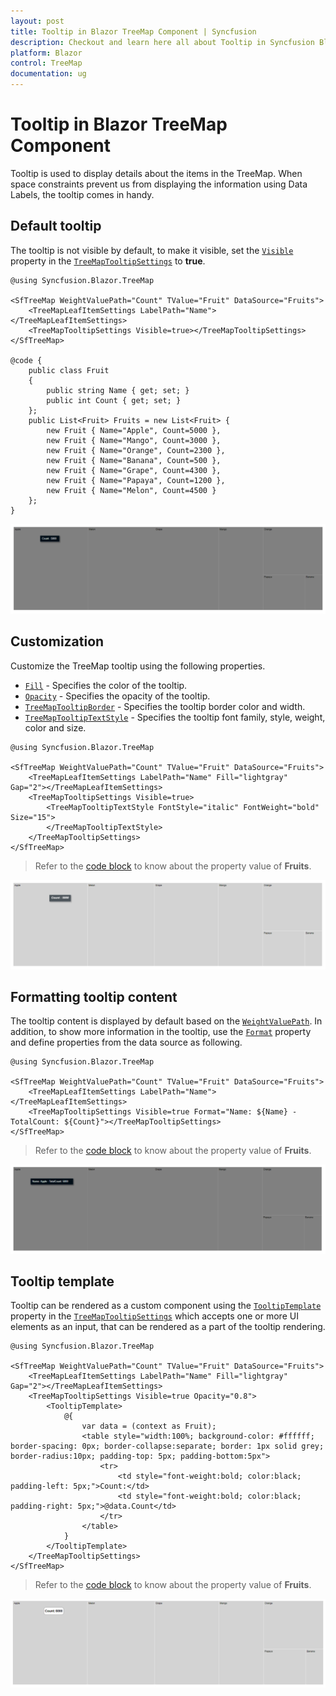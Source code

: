 ```yaml
---
layout: post
title: Tooltip in Blazor TreeMap Component | Syncfusion
description: Checkout and learn here all about Tooltip in Syncfusion Blazor TreeMap component and much more details.
platform: Blazor
control: TreeMap
documentation: ug
---
```


# Tooltip in Blazor TreeMap Component

Tooltip is used to display details about the items in the TreeMap. When space constraints prevent us from displaying the information using Data Labels, the tooltip comes in handy.

## Default tooltip

The tooltip is not visible by default, to make it visible, set the [`Visible`](https://help.syncfusion.com/cr/blazor/Syncfusion.Blazor.TreeMap.TreeMapTooltipSettings.html#Syncfusion_Blazor_TreeMap_TreeMapTooltipSettings_Visible) property in the [`TreeMapTooltipSettings`](https://help.syncfusion.com/cr/aspnetcore-blazor/Syncfusion.Blazor.TreeMap.TreeMapTooltipSettings.html) to **true**.

```cshtml
@using Syncfusion.Blazor.TreeMap

<SfTreeMap WeightValuePath="Count" TValue="Fruit" DataSource="Fruits">
    <TreeMapLeafItemSettings LabelPath="Name"></TreeMapLeafItemSettings>
    <TreeMapTooltipSettings Visible=true></TreeMapTooltipSettings>
</SfTreeMap>

@code {
    public class Fruit
    {
        public string Name { get; set; }
        public int Count { get; set; }
    };
    public List<Fruit> Fruits = new List<Fruit> {
        new Fruit { Name="Apple", Count=5000 },
        new Fruit { Name="Mango", Count=3000 },
        new Fruit { Name="Orange", Count=2300 },
        new Fruit { Name="Banana", Count=500 },
        new Fruit { Name="Grape", Count=4300 },
        new Fruit { Name="Papaya", Count=1200 },
        new Fruit { Name="Melon", Count=4500 }
    };
}
```

![TreeMap with tooltip](images/Tooltip/Tooltip.png)

## Customization

Customize the TreeMap tooltip using the following properties.

* [`Fill`](https://help.syncfusion.com/cr/blazor/Syncfusion.Blazor.TreeMap.TreeMapTooltipSettings.html#Syncfusion_Blazor_TreeMap_TreeMapTooltipSettings_Fill) - Specifies the color of the tooltip.
* [`Opacity`](https://help.syncfusion.com/cr/blazor/Syncfusion.Blazor.TreeMap.TreeMapTooltipSettings.html#Syncfusion_Blazor_TreeMap_TreeMapTooltipSettings_Opacity) - Specifies the opacity of the tooltip.
* [`TreeMapTooltipBorder`](https://help.syncfusion.com/cr/blazor/Syncfusion.Blazor.TreeMap.TreeMapTooltipBorder.html) - Specifies the tooltip border color and width.
* [`TreeMapTooltipTextStyle`](https://help.syncfusion.com/cr/blazor/Syncfusion.Blazor.TreeMap.TreeMapTooltipTextStyle.html) - Specifies the tooltip font family, style, weight, color and size.

```cshtml
@using Syncfusion.Blazor.TreeMap

<SfTreeMap WeightValuePath="Count" TValue="Fruit" DataSource="Fruits">
    <TreeMapLeafItemSettings LabelPath="Name" Fill="lightgray" Gap="2"></TreeMapLeafItemSettings>
    <TreeMapTooltipSettings Visible=true>
        <TreeMapTooltipTextStyle FontStyle="italic" FontWeight="bold" Size="15">
        </TreeMapTooltipTextStyle>
    </TreeMapTooltipSettings>
</SfTreeMap>
```

> Refer to the [code block](#default-tooltip) to know about the property value of **Fruits**.

![TreeMap with custom tooltip](images/Tooltip/custom-tooltip.png)

## Formatting tooltip content

The tooltip content is displayed by default based on the [`WeightValuePath`](https://help.syncfusion.com/cr/blazor/Syncfusion.Blazor.TreeMap.SfTreeMap-1.html#Syncfusion_Blazor_TreeMap_SfTreeMap_1_WeightValuePath). In addition, to show more information in the tooltip, use the [`Format`](https://help.syncfusion.com/cr/blazor/Syncfusion.Blazor.TreeMap.TreeMapTooltipSettings.html#Syncfusion_Blazor_TreeMap_TreeMapTooltipSettings_Format) property and define properties from the data source as following.

```cshtml
@using Syncfusion.Blazor.TreeMap

<SfTreeMap WeightValuePath="Count" TValue="Fruit" DataSource="Fruits">
    <TreeMapLeafItemSettings LabelPath="Name"></TreeMapLeafItemSettings>
    <TreeMapTooltipSettings Visible=true Format="Name: ${Name} - TotalCount: ${Count}"></TreeMapTooltipSettings>
</SfTreeMap>
```

> Refer to the [code block](#default-tooltip) to know about the property value of **Fruits**.

![TreeMap with tooltip format](images/Tooltip/TooltipFormat.png)

## Tooltip template

Tooltip can be rendered as a custom component using the [`TooltipTemplate`](https://help.syncfusion.com/cr/blazor/Syncfusion.Blazor.TreeMap.TreeMapTooltipSettings.html#Syncfusion_Blazor_TreeMap_TreeMapTooltipSettings_TooltipTemplate) property in the [`TreeMapTooltipSettings`](https://help.syncfusion.com/cr/aspnetcore-blazor/Syncfusion.Blazor.TreeMap.TreeMapTooltipSettings.html) which accepts one or more UI elements as an input, that can be rendered as a part of the tooltip rendering.

```cshtml
@using Syncfusion.Blazor.TreeMap

<SfTreeMap WeightValuePath="Count" TValue="Fruit" DataSource="Fruits">
    <TreeMapLeafItemSettings LabelPath="Name" Fill="lightgray" Gap="2"></TreeMapLeafItemSettings>
    <TreeMapTooltipSettings Visible=true Opacity="0.8">
        <TooltipTemplate>
            @{
                var data = (context as Fruit);
                <table style="width:100%; background-color: #ffffff; border-spacing: 0px; border-collapse:separate; border: 1px solid grey; border-radius:10px; padding-top: 5px; padding-bottom:5px">
                    <tr>
                        <td style="font-weight:bold; color:black; padding-left: 5px;">Count:</td>
                        <td style="font-weight:bold; color:black; padding-right: 5px;">@data.Count</td>
                    </tr>
                </table>
            }
        </TooltipTemplate>
    </TreeMapTooltipSettings>
</SfTreeMap>
```

> Refer to the [code block](#default-tooltip) to know about the property value of **Fruits**.

![TreeMap with tooltip template](images/Tooltip/Template.png)
